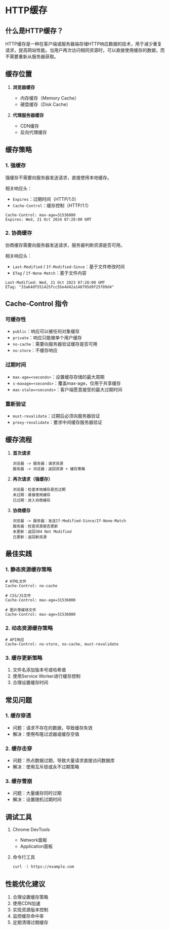 # HTTP缓存

## 什么是HTTP缓存？

HTTP缓存是一种在客户端或服务器端存储HTTP响应数据的技术，用于减少重复请求，提高网站性能。当用户再次访问相同资源时，可以直接使用缓存的数据，而不需要重新从服务器获取。

## 缓存位置

1. **浏览器缓存**
   - 内存缓存（Memory Cache）
   - 硬盘缓存（Disk Cache）

2. **代理服务器缓存**
   - CDN缓存
   - 反向代理缓存

## 缓存策略

### 1. 强缓存

强缓存不需要向服务器发送请求，直接使用本地缓存。

相关响应头：
- `Expires`：过期时间（HTTP/1.0）
- `Cache-Control`：缓存控制（HTTP/1.1）

```http
Cache-Control: max-age=31536000
Expires: Wed, 21 Oct 2024 07:28:00 GMT
```

### 2. 协商缓存

协商缓存需要向服务器发送请求，服务器判断资源是否可用。

相关响应头：
- `Last-Modified` / `If-Modified-Since`：基于文件修改时间
- `ETag` / `If-None-Match`：基于文件内容

```http
Last-Modified: Wed, 21 Oct 2023 07:28:00 GMT
ETag: "33a64df551425fcc55e4d42a148795d9f25f89d4"
```

## Cache-Control 指令

### 可缓存性
- `public`：响应可以被任何对象缓存
- `private`：响应只能被单个用户缓存
- `no-cache`：需要向服务器验证缓存是否可用
- `no-store`：不缓存响应

### 过期时间
- `max-age=<seconds>`：设置缓存存储的最大周期
- `s-maxage=<seconds>`：覆盖max-age，仅用于共享缓存
- `max-stale=<seconds>`：客户端愿意接受的最大过期时间

### 重新验证
- `must-revalidate`：过期后必须向服务器验证
- `proxy-revalidate`：要求中间缓存服务器验证

## 缓存流程

1. **首次请求**
   ```
   浏览器 -> 服务器：请求资源
   服务器 -> 浏览器：返回资源 + 缓存策略
   ```

2. **再次请求（强缓存）**
   ```
   浏览器：检查本地缓存是否过期
   未过期：直接使用缓存
   已过期：进入协商缓存
   ```

3. **协商缓存**
   ```
   浏览器 -> 服务器：发送If-Modified-Since/If-None-Match
   服务器：检查资源是否更新
   未更新：返回304 Not Modified
   已更新：返回新资源
   ```

## 最佳实践

### 1. 静态资源缓存策略
```http
# HTML文件
Cache-Control: no-cache

# CSS/JS文件
Cache-Control: max-age=31536000

# 图片等媒体文件
Cache-Control: max-age=31536000
```

### 2. 动态资源缓存策略
```http
# API响应
Cache-Control: no-store, no-cache, must-revalidate
```

### 3. 缓存更新策略
1. 文件名添加版本号或哈希值
2. 使用Service Worker进行缓存控制
3. 合理设置缓存时间

## 常见问题

### 1. 缓存穿透
- 问题：请求不存在的数据，导致缓存失效
- 解决：使用布隆过滤器或缓存空值

### 2. 缓存击穿
- 问题：热点数据过期，导致大量请求直接访问数据库
- 解决：使用互斥锁或永不过期策略

### 3. 缓存雪崩
- 问题：大量缓存同时过期
- 解决：设置随机过期时间

## 调试工具

1. Chrome DevTools
   - Network面板
   - Application面板

2. 命令行工具
   ```bash
   curl -I https://example.com
   ```

## 性能优化建议

1. 合理设置缓存策略
2. 使用CDN加速
3. 实现资源版本控制
4. 监控缓存命中率
5. 定期清理过期缓存
